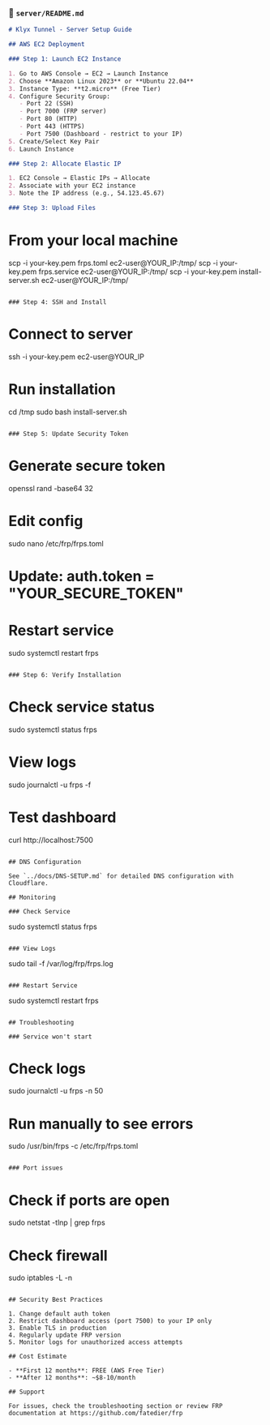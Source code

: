 
### 📄 `server/README.md`

```markdown
# Klyx Tunnel - Server Setup Guide

## AWS EC2 Deployment

### Step 1: Launch EC2 Instance

1. Go to AWS Console → EC2 → Launch Instance
2. Choose **Amazon Linux 2023** or **Ubuntu 22.04**
3. Instance Type: **t2.micro** (Free Tier)
4. Configure Security Group:
   - Port 22 (SSH)
   - Port 7000 (FRP server)
   - Port 80 (HTTP)
   - Port 443 (HTTPS)
   - Port 7500 (Dashboard - restrict to your IP)
5. Create/Select Key Pair
6. Launch Instance

### Step 2: Allocate Elastic IP

1. EC2 Console → Elastic IPs → Allocate
2. Associate with your EC2 instance
3. Note the IP address (e.g., 54.123.45.67)

### Step 3: Upload Files

```
# From your local machine
scp -i your-key.pem frps.toml ec2-user@YOUR_IP:/tmp/
scp -i your-key.pem frps.service ec2-user@YOUR_IP:/tmp/
scp -i your-key.pem install-server.sh ec2-user@YOUR_IP:/tmp/
```

### Step 4: SSH and Install

```
# Connect to server
ssh -i your-key.pem ec2-user@YOUR_IP

# Run installation
cd /tmp
sudo bash install-server.sh
```

### Step 5: Update Security Token

```
# Generate secure token
openssl rand -base64 32

# Edit config
sudo nano /etc/frp/frps.toml
# Update: auth.token = "YOUR_SECURE_TOKEN"

# Restart service
sudo systemctl restart frps
```

### Step 6: Verify Installation

```
# Check service status
sudo systemctl status frps

# View logs
sudo journalctl -u frps -f

# Test dashboard
curl http://localhost:7500
```

## DNS Configuration

See `../docs/DNS-SETUP.md` for detailed DNS configuration with Cloudflare.

## Monitoring

### Check Service

```
sudo systemctl status frps
```

### View Logs

```
sudo tail -f /var/log/frp/frps.log
```

### Restart Service

```
sudo systemctl restart frps
```

## Troubleshooting

### Service won't start

```
# Check logs
sudo journalctl -u frps -n 50

# Run manually to see errors
sudo /usr/bin/frps -c /etc/frp/frps.toml
```

### Port issues

```
# Check if ports are open
sudo netstat -tlnp | grep frps

# Check firewall
sudo iptables -L -n
```

## Security Best Practices

1. Change default auth token
2. Restrict dashboard access (port 7500) to your IP only
3. Enable TLS in production
4. Regularly update FRP version
5. Monitor logs for unauthorized access attempts

## Cost Estimate

- **First 12 months**: FREE (AWS Free Tier)
- **After 12 months**: ~$8-10/month

## Support

For issues, check the troubleshooting section or review FRP documentation at https://github.com/fatedier/frp
```
